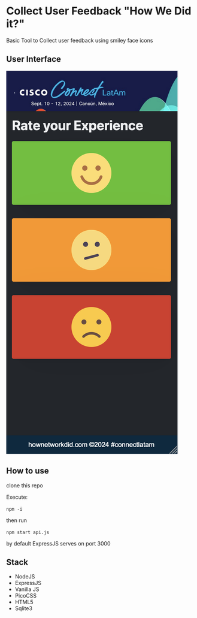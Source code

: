 # Collect User Feedback "How We Did it?"

Basic Tool to Collect user feedback using smiley face icons

## User Interface

![alt text](image.png)

## How to use

clone this repo

Execute:

`npm -i`

then run

`npm start api.js`

by default ExpressJS serves on port 3000

## Stack

- NodeJS
- ExpressJS
- Vanilla JS
- PicoCSS
- HTML5
- Sqlite3
